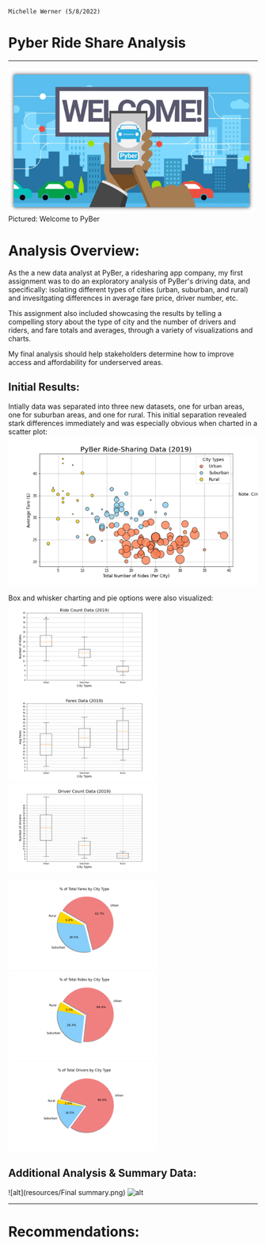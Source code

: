                                                                                            Michelle Werner (5/8/2022)
# Pyber Ride Share Analysis
---

<!--![alt](resources/___.png)-->
<img src="https://github.com/miwermi/pyber-analysis/blob/main/resources/PyBer_Welcome.png" width="500" height="293" alt ="graphic: PyBer Welcome">
Pictured: Welcome to PyBer

# Analysis Overview:
As the a new data analyst at PyBer, a ridesharing app company, my first assignment was to do an exploratory analysis of PyBer's driving data, and specifically: isolating different types of cities (urban, suburban, and rural) and invesitgating differences in average fare price, driver number, etc. 

This assignment also included showcasing the results by telling a compelling story about the type of city and the number of drivers and riders, and fare totals and averages, through a variety of visualizations and charts.

My final analysis should help stakeholders determine how to improve access and affordability for underserved areas.

## Initial Results:
Intially data was separated into three new datasets, one for urban areas, one for suburban areas, and one for rural.  This initial separation revealed stark differences immediately and was especially obvious when charted in a scatter plot:
![alt](resources/Fig1.png)


Box and whisker charting and pie options were also visualized:
<img src="https://github.com/miwermi/pyber-analysis/blob/main/resources/Fig2.png" width="300" height="180" alt ="graphic: PyBer Welcome">
<img src="https://github.com/miwermi/pyber-analysis/blob/main/resources/Fig3.png" width="300" height="180" alt ="graphic: PyBer Welcome">
<img src="https://github.com/miwermi/pyber-analysis/blob/main/resources/Fig4.png" width="300" height="180" alt ="graphic: PyBer Welcome">

<img src="https://github.com/miwermi/pyber-analysis/blob/main/resources/Fig5.png" width="300" height="180" alt ="graphic: PyBer Welcome">
<img src="https://github.com/miwermi/pyber-analysis/blob/main/resources/Fig6.png" width="300" height="180" alt ="graphic: PyBer Welcome">
<img src="https://github.com/miwermi/pyber-analysis/blob/main/resources/Fig7.png" width="300" height="180" alt ="graphic: PyBer Welcome">


## Additional Analysis & Summary Data:
![alt](resources/Final summary.png)
![alt](resources/___.png)

---
# Recommendations:

